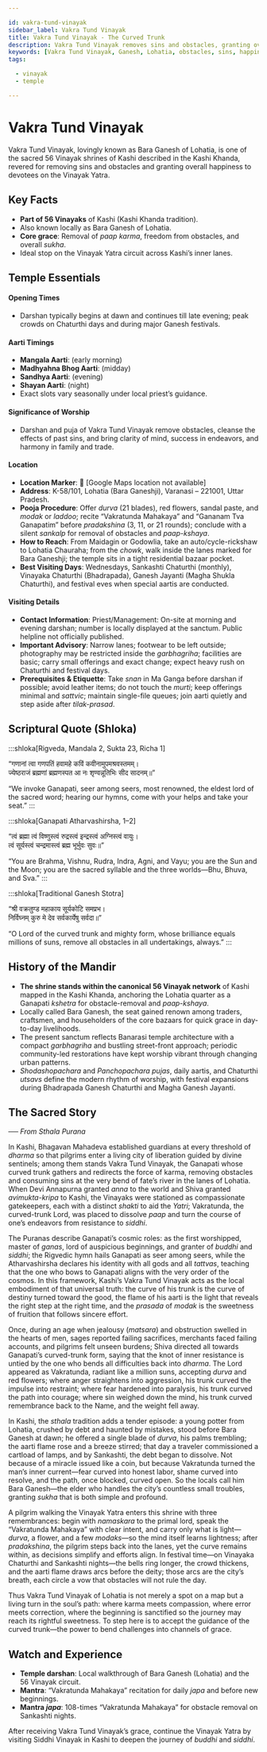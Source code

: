 ```yaml
---

id: vakra-tund-vinayak
sidebar_label: Vakra Tund Vinayak
title: Vakra Tund Vinayak - The Curved Trunk
description: Vakra Tund Vinayak removes sins and obstacles, granting overall happiness to devotees on the Vinayak Yatra.
keywords: [Vakra Tund Vinayak, Ganesh, Lohatia, obstacles, sins, happiness]
tags:

  - vinayak
  - temple

---
```


# Vakra Tund Vinayak

Vakra Tund Vinayak, lovingly known as Bara Ganesh of Lohatia, is one of the sacred 56 Vinayak shrines of Kashi described in the Kashi Khanda, revered for removing sins and obstacles and granting overall happiness to devotees on the Vinayak Yatra.

## Key Facts

  * **Part of 56 Vinayaks** of Kashi (Kashi Khanda tradition).
  * Also known locally as Bara Ganesh of Lohatia.
  * **Core grace**: Removal of *paap karma*, freedom from obstacles, and overall *sukha*.
  * Ideal stop on the Vinayak Yatra circuit across Kashi’s inner lanes.

## Temple Essentials

#### Opening Times

  * Darshan typically begins at dawn and continues till late evening; peak crowds on Chaturthi days and during major Ganesh festivals.

#### Aarti Timings

  * **Mangala Aarti**: (early morning)
  * **Madhyahna Bhog Aarti**: (midday)
  * **Sandhya Aarti**: (evening)
  * **Shayan Aarti**: (night)
  * Exact slots vary seasonally under local priest’s guidance.

#### Significance of Worship

  * Darshan and puja of Vakra Tund Vinayak remove obstacles, cleanse the effects of past sins, and bring clarity of mind, success in endeavors, and harmony in family and trade.

#### Location

  * **Location Marker**: 📍 [Google Maps location not available]
  * **Address**: K-58/101, Lohatia (Bara Ganeshji), Varanasi – 221001, Uttar Pradesh.
  * **Pooja Procedure**: Offer *durva* (21 blades), red flowers, sandal paste, and *modak* or *laddoo*; recite “Vakratunda Mahakaya” and “Gananam Tva Ganapatim” before *pradakshina* (3, 11, or 21 rounds); conclude with a silent *sankalp* for removal of obstacles and *paap-kshaya*.
  * **How to Reach**: From Maidagin or Godowlia, take an auto/cycle-rickshaw to Lohatia Chauraha; from the *chowk*, walk inside the lanes marked for Bara Ganeshji; the temple sits in a tight residential bazaar pocket.
  * **Best Visiting Days**: Wednesdays, Sankashti Chaturthi (monthly), Vinayaka Chaturthi (Bhadrapada), Ganesh Jayanti (Magha Shukla Chaturthi), and festival eves when special aartis are conducted.

#### Visiting Details

  * **Contact Information**: Priest/Management: On-site at morning and evening darshan; number is locally displayed at the sanctum. Public helpline not officially published.
  * **Important Advisory**: Narrow lanes; footwear to be left outside; photography may be restricted inside the *garbhagriha*; facilities are basic; carry small offerings and exact change; expect heavy rush on Chaturthi and festival days.
  * **Prerequisites & Etiquette**: Take *snan* in Ma Ganga before darshan if possible; avoid leather items; do not touch the *murti*; keep offerings minimal and *sattvic*; maintain single-file queues; join aarti quietly and step aside after *tilak-prasad*.

## Scriptural Quote (Shloka)

:::shloka[Rigveda, Mandala 2, Sukta 23, Richa 1]

“गणानां त्वा गणपतिं हवामहे कविं कवीनामुपमश्रवस्तमम्। <br/>
ज्येष्ठराजं ब्रह्मणां ब्रह्मणस्पत आ नः शृण्वन्नूतिभिः सीद सादनम्॥”

“We invoke Ganapati, seer among seers, most renowned, the eldest lord of the sacred word; hearing our hymns, come with your helps and take your seat.”
:::

:::shloka[Ganapati Atharvashirsha, 1–2]

“त्वं ब्रह्मा त्वं विष्णुस्त्वं रुद्रस्त्वं इन्द्रस्त्वं अग्निस्त्वं वायुः। <br/>
त्वं सूर्यस्त्वं चन्द्रमास्त्वं ब्रह्म भूर्भुवः सुवः॥”

“You are Brahma, Vishnu, Rudra, Indra, Agni, and Vayu; you are the Sun and the Moon; you are the sacred syllable and the three worlds—Bhu, Bhuva, and Sva.”
:::

:::shloka[Traditional Ganesh Stotra]

“श्री वक्रतुण्ड महाकाय सूर्यकोटि समप्रभ। <br/>
निर्विघ्नम् कुरु मे देव सर्वकार्येषु सर्वदा॥”

“O Lord of the curved trunk and mighty form, whose brilliance equals millions of suns, remove all obstacles in all undertakings, always.”
:::

## History of the Mandir

  * **The shrine stands within the canonical 56 Vinayak network** of Kashi mapped in the Kashi Khanda, anchoring the Lohatia quarter as a Ganapati *kshetra* for obstacle-removal and *paap-kshaya*.
  * Locally called Bara Ganesh, the seat gained renown among traders, craftsmen, and householders of the core bazaars for quick grace in day-to-day livelihoods.
  * The present sanctum reflects Banarasi temple architecture with a compact *garbhagriha* and bustling street-front approach; periodic community-led restorations have kept worship vibrant through changing urban patterns.
  * *Shodashopachara* and *Panchopachara pujas*, daily aartis, and Chaturthi *utsavs* define the modern rhythm of worship, with festival expansions during Bhadrapada Ganesh Chaturthi and Magha Ganesh Jayanti.

## The Sacred Story

*── From Sthala Purana*

In Kashi, Bhagavan Mahadeva established guardians at every threshold of *dharma* so that pilgrims enter a living city of liberation guided by divine sentinels; among them stands Vakra Tund Vinayak, the Ganapati whose curved trunk gathers and redirects the force of karma, removing obstacles and consuming sins at the very bend of fate’s river in the lanes of Lohatia. When Devi Annapurna granted *anna* to the world and Shiva granted *avimukta-kripa* to Kashi, the Vinayaks were stationed as compassionate gatekeepers, each with a distinct *shakti* to aid the *Yatri*; Vakratunda, the curved-trunk Lord, was placed to dissolve *paap* and turn the course of one’s endeavors from resistance to *siddhi*.

The Puranas describe Ganapati’s cosmic roles: as the first worshipped, master of *ganas*, lord of auspicious beginnings, and granter of *buddhi* and *siddhi*; the Rigvedic hymn hails Ganapati as seer among seers, while the Atharvashirsha declares his identity with all gods and all *tattvas*, teaching that the one who bows to Ganapati aligns with the very order of the cosmos. In this framework, Kashi’s Vakra Tund Vinayak acts as the local embodiment of that universal truth: the curve of his trunk is the curve of destiny turned toward the good, the flame of his aarti is the light that reveals the right step at the right time, and the *prasada* of *modak* is the sweetness of fruition that follows sincere effort.

Once, during an age when jealousy (*matsara*) and obstruction swelled in the hearts of men, sages reported failing sacrifices, merchants faced failing accounts, and pilgrims felt unseen burdens; Shiva directed all towards Ganapati’s curved-trunk form, saying that the knot of inner resistance is untied by the one who bends all difficulties back into *dharma*. The Lord appeared as Vakratunda, radiant like a million suns, accepting *durva* and red flowers; where anger straightens into aggression, his trunk curved the impulse into restraint; where fear hardened into paralysis, his trunk curved the path into courage; where sin weighed down the mind, his trunk curved remembrance back to the Name, and the weight fell away.

In Kashi, the *sthala* tradition adds a tender episode: a young potter from Lohatia, crushed by debt and haunted by mistakes, stood before Bara Ganesh at dawn; he offered a single blade of *durva*, his palms trembling; the aarti flame rose and a breeze stirred; that day a traveler commissioned a cartload of lamps, and by Sankashti, the debt began to dissolve. Not because of a miracle issued like a coin, but because Vakratunda turned the man’s inner current—fear curved into honest labor, shame curved into resolve, and the path, once blocked, curved open. So the locals call him Bara Ganesh—the elder who handles the city’s countless small troubles, granting *sukha* that is both simple and profound.

A pilgrim walking the Vinayak Yatra enters this shrine with three remembrances: begin with *namaskara* to the primal lord, speak the “Vakratunda Mahakaya” with clear intent, and carry only what is light—*durva*, a flower, and a few *modaks*—so the mind itself learns lightness; after *pradakshina*, the pilgrim steps back into the lanes, yet the curve remains within, as decisions simplify and efforts align. In festival time—on Vinayaka Chaturthi and Sankashti nights—the bells ring longer, the crowd thickens, and the aarti flame draws arcs before the deity; those arcs are the city’s breath, each circle a vow that obstacles will not rule the day.

Thus Vakra Tund Vinayak of Lohatia is not merely a spot on a map but a living turn in the soul’s path: where karma meets compassion, where error meets correction, where the beginning is sanctified so the journey may reach its rightful sweetness. To step here is to accept the guidance of the curved trunk—the power to bend challenges into channels of grace.

## Watch and Experience

  * **Temple darshan**: Local walkthrough of Bara Ganesh (Lohatia) and the 56 Vinayak circuit.
  * **Mantra**: “Vakratunda Mahakaya” recitation for daily *japa* and before new beginnings.
  * **Mantra *japa***: 108-times “Vakratunda Mahakaya” for obstacle removal on Sankashti nights.

After receiving Vakra Tund Vinayak’s grace, continue the Vinayak Yatra by visiting Siddhi Vinayak in Kashi to deepen the journey of *buddhi* and *siddhi*.